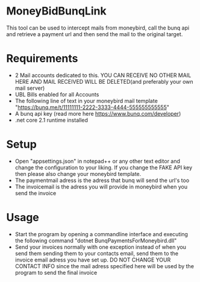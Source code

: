 # MoneyBidBunqLink
This tool can be used to intercept mails from moneybird, call the bunq api and retrieve a payment url and then send the mail to the original target.

# Requirements
 - 2 Mail accounts dedicated to this. YOU CAN RECEIVE NO OTHER MAIL HERE AND MAIL RECEIVED WILL BE DELETED(and preferably your own mail server)
 - UBL Bills enabled for all Accounts
 - The following line of text in your moneybird mail template "https://bunq.me/t/11111111-2222-3333-4444-555555555555" 
 - A bunq api key (read more here https://www.bunq.com/developer)
 - .net core 2.1 runtime installed
 
# Setup
 - Open "appsettings.json" in notepad++ or any other text editor and change the configuration to your liking. If you change the FAKE API key then please also change your moneybird template.
 - The paymentmail adress is the adress that bunq will send the url's too
 - The invoicemail is the adress you will provide in moneybird when you send the invoice
 
 # Usage
 - Start the program by opening a commandline interface and executing the following command "dotnet BunqPaymentsForMoneybird.dll"
 - Send your invoices normally with one exception instead of when you send them sending them to your contacts email, send them to the invoice email adress you have set up. DO NOT CHANGE YOUR CONTACT INFO since the mail adress specified here will be used by the program to send the final invoice


